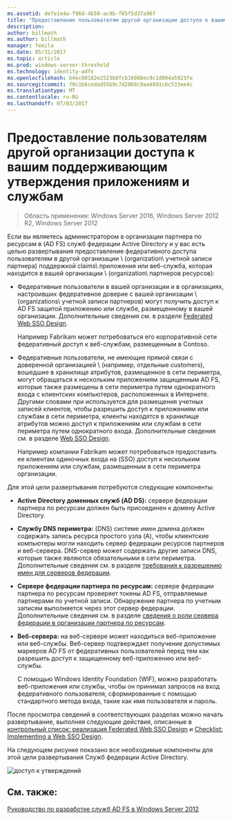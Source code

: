 ```yaml
---
ms.assetid: de7e1e4a-f96d-4b59-ac9b-f65f5d37a96f
title: "Предоставление пользователям другой организации доступа к вашим поддерживающим утверждения приложениям и службам"
description: 
author: billmath
ms.author: billmath
manager: femila
ms.date: 05/31/2017
ms.topic: article
ms.prod: windows-server-threshold
ms.technology: identity-adfs
ms.openlocfilehash: b4ec08182e2523b0fcb16088ec9c1d094a5923fe
ms.sourcegitcommit: 70c1b6cedad55b9c7d2068c9aa4891c6c533ee4c
ms.translationtype: MT
ms.contentlocale: ru-RU
ms.lasthandoff: 07/03/2017
---
```

# <a name="provide-users-in-another-organization-access-to-your-claims-aware-applications-and-services"></a>Предоставление пользователям другой организации доступа к вашим поддерживающим утверждения приложениям и службам

>Область применения: Windows Server 2016, Windows Server 2012 R2, Windows Server 2012

Если вы являетесь администратором в организации партнера по ресурсам в \(AD FS\) служб федерации Active Directory и у вас есть целью развертывания предоставление федеративного доступа пользователям в другой организации \ (organization\ учетной записи партнера) поддержкой claims\ приложения или веб-служба, которая находится в вашей организации \ (organization\ партнеров ресурсов):  
  
-   Федеративные пользователи в вашей организации и в организациях, настроивших федеративное доверие с вашей организации \ (organizations\ учетной записи партнеров) могут получить доступ к AD FS защитой приложению или службе, размещенному в вашей организации. Дополнительные сведения см. в разделе [Federated Web SSO Design](Federated-Web-SSO-Design.md).  
  
    Например Fabrikam может потребоваться его корпоративной сети федеративный доступ к веб-службам, размещенным в Contoso.  
  
-   Федеративные пользователи, не имеющие прямой связи с доверенной организацией \ (например, отдельные customers\), вошедшие в хранилище атрибутов, размещенное в сети периметра, могут обращаться к нескольким приложениям защищенным AD FS\, которые также размещены в сети периметра путем однократного входа с клиентских компьютеров, расположенных в Интернете. Другими словами при используется для размещения учетных записей клиентов, чтобы разрешить доступ к приложениям или службам в сети периметра, клиенты находятся в хранилище атрибутов можно доступ к приложениям или службам в сети периметра путем однократного входа. Дополнительные сведения см. в разделе [Web SSO Design](Web-SSO-Design.md).  
  
    Например компании Fabrikam может потребоваться предоставить ее клиентам одиночных входа на \(SSO\) доступ к нескольким приложениям или службам, размещенным в сети периметра организации.  
  
Для этой цели развертывания потребуются следующие компоненты:  
  
-   **Active Directory доменных служб \(AD DS\):** сервере федерации партнера по ресурсам должен быть присоединен к домену Active Directory.  
  
-   **Службу DNS периметра:** \(DNS\) системе имен домена должен содержать запись ресурса простого узла \(A\), чтобы клиентские компьютеры могли находить сервер федерации ресурсов партнеров и веб-сервера. DNS-сервер может содержать другие записи DNS, которые также являются обязательными в сети периметра. Дополнительные сведения см. в разделе [требования к разрешению имен для серверов федерации](Name-Resolution-Requirements-for-Federation-Servers.md).  
  
-   **Сервере федерации партнера по ресурсам:** сервере федерации партнера по ресурсам проверяет токены AD FS, отправляемые партнерами по учетной записи. Обнаружение партнера по учетным записям выполняется через этот сервер федерации. Дополнительные сведения см. в разделе [сведения о роли сервера федерации в организации партнера по ресурсам](Review-the-Role-of-the-Federation-Server-in-the-Resource-Partner.md).  
  
-   **Веб-сервера:** на веб-сервере может находиться веб-приложение или веб-службы. Веб-сервер подтверждает получение допустимых маркеров AD FS от федеративных пользователей перед тем как разрешить доступ к защищенному веб-приложению или веб-службы.  
  
    С помощью Windows Identity Foundation \(WIF\), можно разработать веб-приложения или службы, чтобы он принимал запросов на вход федеративного пользователя, сформированные с помощью стандартного метода входа, такие как имя пользователя и пароль.  
  
После просмотра сведений в соответствующих разделах можно начать развертывание, выполняя следующие действия, описанные в [контрольный список: реализация Federated Web SSO Design](../../ad-fs/deployment/Checklist--Implementing-a-Federated-Web-SSO-Design.md) и [Checklist: Implementing a Web SSO Design](../../ad-fs/deployment/Checklist--Implementing-a-Web-SSO-Design.md).  
  
На следующем рисунке показано все необходимые компоненты для этой цели развертывания Служб федерации Active Directory.  
  
![доступ к утверждений](media/75358b16-2a6f-4e16-9cc4-b0e614480305.gif)  
  
## <a name="see-also"></a>См. также:
[Руководство по разработке служб AD FS в Windows Server 2012](AD-FS-Design-Guide-in-Windows-Server-2012.md)
